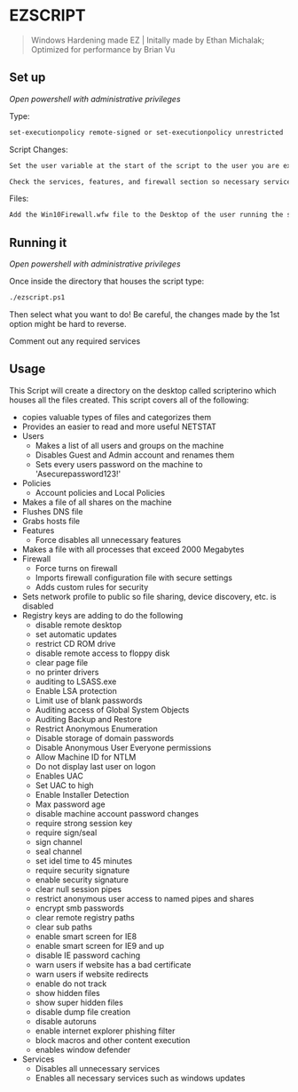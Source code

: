 # EZSCRIPT
> Windows Hardening made EZ | Initally made by Ethan Michalak; Optimized for performance by Brian Vu

## Set up
*Open powershell with administrative privileges*

Type:
```sh
set-executionpolicy remote-signed or set-executionpolicy unrestricted
```
Script Changes:
```sh
Set the user variable at the start of the script to the user you are ex:"jason"

Check the services, features, and firewall section so necessary services wont be stopped/disabled
```
Files:
```sh
Add the Win10Firewall.wfw file to the Desktop of the user running the script
```

## Running it
*Open powershell with administrative privileges*

Once inside the directory that houses the script type:
```sh
./ezscript.ps1
```

Then select what you want to do!  Be careful, the changes made by the 1st option might be hard to reverse.

Comment out any required services

## Usage
This Script will create a directory on the desktop called scripterino which houses all the files created.
This script covers all of the following:
* copies valuable types of files and categorizes them
* Provides an easier to read and more useful NETSTAT
* Users
    * Makes a list of all users and groups on the machine
    * Disables Guest and Admin account and renames them
    * Sets every users password on the machine to 'Asecurepassword123!'
* Policies
    * Account policies and Local Policies
* Makes a file of all shares on the machine
* Flushes DNS file
* Grabs hosts file
* Features
    * Force disables all unnecessary features
* Makes a file with all processes that exceed 2000 Megabytes
* Firewall
    * Force turns on firewall
    * Imports firewall configuration file with secure settings
    * Adds custom rules for security
* Sets network profile to public so file sharing, device discovery, etc. is disabled
* Registry keys are adding to do the following
    * disable remote desktop
    * set automatic updates
    * restrict CD ROM drive
    * disable remote access to floppy disk
    * clear page file
    * no printer drivers
    * auditing to LSASS.exe
    * Enable LSA protection
    * Limit use of blank passwords
    * Auditing access of Global System Objects
    * Auditing Backup and Restore
    * Restrict Anonymous Enumeration
    * Disable storage of domain passwords
    * Disable Anonymous User Everyone permissions
    * Allow Machine ID for NTLM
    * Do not display last user on logon
    * Enables UAC
    * Set UAC to high
    * Enable Installer Detection
    * Max password age
    * disable machine account password changes
    * require strong session key
    * require sign/seal
    * sign channel
    * seal channel
    * set idel time to 45 minutes
    * require security signature
    * enable security signature
    * clear null session pipes
    * restrict anonymous user access to named pipes and shares
    * encrypt smb passwords
    * clear remote registry paths
    * clear sub paths
    * enable smart screen for IE8
    * enable smart screen for IE9 and up
    * disable IE password caching
    * warn users if website has a bad certificate
    * warn users if website redirects
    * enable do not track
    * show hidden files
    * show super hidden files
    * disable dump file creation
    * disable autoruns
    * enable internet explorer phishing filter
    * block macros and other content execution
    * enables window defender
* Services
    * Disables all unnecessary services 
    * Enables all necessary services such as windows updates
